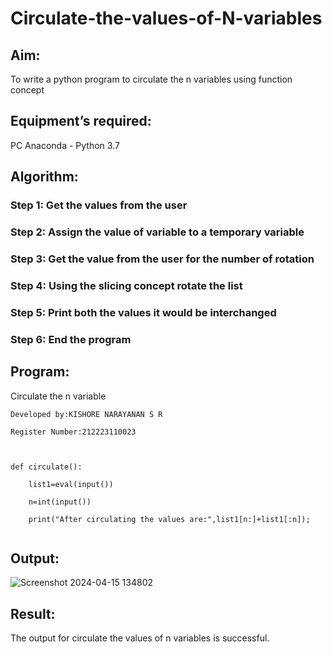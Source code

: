 # Circulate-the-values-of-N-variables
## Aim:
To write a python program to circulate the n variables using function concept
## Equipment’s required:
PC
Anaconda - Python 3.7
## Algorithm: 
### Step 1: Get the values from the user
### Step 2: Assign the value of variable to a temporary variable
### Step 3: Get the value from the user for the number of rotation
### Step 4: Using the slicing concept rotate the list
### Step 5: Print both the values it would be interchanged
### Step 6: End the program
## Program:

Circulate the n variable 
```
Developed by:KISHORE NARAYANAN S R

Register Number:212223110023



def circulate():

    list1=eval(input())
    
    n=int(input())
    
    print("After circulating the values are:",list1[n:]+list1[:n]);
    
```
## Output:
![Screenshot 2024-04-15 134802](https://github.com/KISHORENARAYANANSR/Circulate-the-values-of-N-variables/assets/148202102/195aff80-7a18-4ac4-ad15-589edd3ad4a5)

## Result:
The output for circulate the values of n variables is successful.
